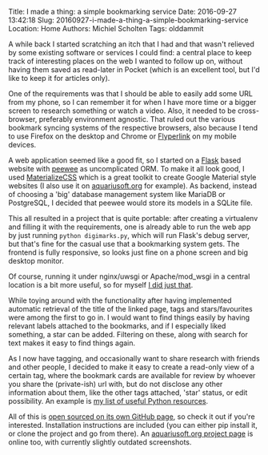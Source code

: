 Title: I made a thing: a simple bookmarking service
Date: 2016-09-27 13:42:18
Slug: 20160927-i-made-a-thing-a-simple-bookmarking-service
Location: Home
Authors: Michiel Scholten
Tags: olddammit

A while back I started scratching an itch that I had and that wasn't relieved by some existing software or services I could find: a central place to keep track of interesting places on the web I wanted to follow up on, without having them saved as read-later in Pocket (which is an excellent tool, but I'd like to keep it for articles only).

One of the requirements was that I should be able to easily add some URL from my phone, so I can remember it for when I have more time or a bigger screen to research something or watch a video. Also, it needed to be cross-browser, preferably environment agnostic. That ruled out the various bookmark syncing systems of the respective browsers, also because I tend to use Firefox on the desktop and Chrome or [Flyperlink](https://play.google.com/store/apps/details?id=com.flyperinc.flyperlink&hl=en) on my mobile devices.

A web application seemed like a good fit, so I started on a [Flask](http://flask.pocoo.org/) based website with [peewee](http://docs.peewee-orm.com/en/latest/) as uncomplicated ORM. To make it all look good, I used [MaterializeCSS](http://materializecss.com/) which is a great toolkit to create Google Material style websites (I also use it on [aquariusoft.org](https://aquariusoft.org/page/html/digimarks/) for example). As backend, instead of choosing a 'big' database management system like MariaDB or PostgreSQL, I decided that peewee would store its models in a SQLite file.

This all resulted in a project that is quite portable: after creating a virtualenv and filling it with the requirements, one is already able to run the web app by just running `python digimarks.py`, which will run Flask's debug server, but that's fine for the casual use that a bookmarking system gets. The frontend is fully responsive, so looks just fine on a phone screen and big desktop monitor.

Of course, running it under nginx/uwsgi or Apache/mod_wsgi in a central location is a bit more useful, so for myself [I did just that](https://marks.diginaut.net/3fefe73f95b029b4aafca0ed7b24eb1b333e0d6e0ef0a6b2).

While toying around with the functionality after having implemented automatic retrieval of the title of the linked page, tags and stars/favourites were among the first to go in. I would want to find things easily by having relevant labels attached to the bookmarks, and if I especially liked something, a star can be added. Filtering on these, along with search for text makes it easy to find things again.

As I now have tagging, and occasionally want to share research with friends and other people, I decided to make it easy to create a read-only view of a certain tag, where the bookmark cards are available for review by whoever you share the (private-ish) url with, but do not disclose any other information about them, like the other tags attached, 'star' status, or edit possibility. An example is [my list of useful Python resources](https://marks.diginaut.net/pub/db117141a2044cb85435219d67f65635).

All of this is [open sourced on its own GitHub page](https://github.com/aquatix/digimarks), so check it out if you're interested. Installation instructions are included (you can either pip install it, or clone the project and go from there). An [aquariusoft.org project page](https://aquariusoft.org/page/html/digimarks/) is online too, with currently slightly outdated screenshots.